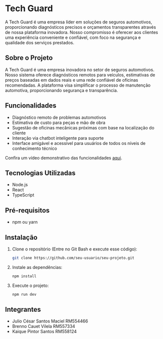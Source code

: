 
# Tech Guard
A Tech Guard é uma empresa líder em soluções de seguros automotivos, proporcionando diagnósticos precisos e orçamentos transparentes através de nossa plataforma inovadora. Nosso compromisso é oferecer aos clientes uma experiência conveniente e confiável, com foco na segurança e qualidade dos serviços prestados.

## Sobre o Projeto
A Tech Guard é uma empresa inovadora no setor de seguros automotivos. Nosso sistema oferece diagnósticos remotos para veículos, estimativas de preços baseadas em dados reais e uma rede confiável de oficinas recomendadas. A plataforma visa simplificar o processo de manutenção automotiva, proporcionando segurança e transparência.

## Funcionalidades
- Diagnóstico remoto de problemas automotivos
- Estimativa de custo para peças e mão de obra
- Sugestão de oficinas mecânicas próximas com base na localização do cliente
- Interação via chatbot inteligente para suporte
- Interface amigável e acessível para usuários de todos os níveis de conhecimento técnico

Confira um vídeo demonstrativo das funcionalidades [aqui](https://youtu.be/5C7y79BBJ28?si=m1UKPg3BAFLzlSP-).

## Tecnologias Utilizadas
- Node.js
- React
- TypeScript

## Pré-requisitos
- npm ou yarn

## Instalação
1. Clone o repositório (Entre no Git Bash e execute esse código):
   ```bash
   git clone https://github.com/seu-usuario/seu-projeto.git

2. Instale as dependências:
   ```bash
   npm install

3. Execute o projeto:
   ```bash
   npm run dev

## Integrantes
- Julio César Santos Maciel RM554466
- Brenno Cauet Vilela RM557334
- Kaique Pintor Santos RM558124

